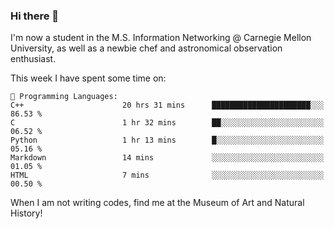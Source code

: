 ### Hi there 👋

I'm now a student in the M.S. Information Networking @ Carnegie Mellon University, as well as a newbie chef and astronomical observation enthusiast. 



<!--START_SECTION:waka-->
This week I have spent some time on: 

```text
💬 Programming Languages: 
C++                      20 hrs 31 mins      ██████████████████████░░░   86.53 % 
C                        1 hr 32 mins        ██░░░░░░░░░░░░░░░░░░░░░░░   06.52 % 
Python                   1 hr 13 mins        █░░░░░░░░░░░░░░░░░░░░░░░░   05.16 % 
Markdown                 14 mins             ░░░░░░░░░░░░░░░░░░░░░░░░░   01.05 % 
HTML                     7 mins              ░░░░░░░░░░░░░░░░░░░░░░░░░   00.50 % 
```


<!--END_SECTION:waka-->

When I am not writing codes, find me at the Museum of Art and Natural History!
